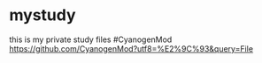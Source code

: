 # mystudy
this is my private study files
#CyanogenMod
https://github.com/CyanogenMod?utf8=%E2%9C%93&query=File

